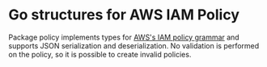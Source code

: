 # Go structures for AWS IAM Policy



Package policy implements types for [AWS's IAM policy grammar] and supports JSON serialization and deserialization.
No validation is performed on the policy, so it is possible to create invalid policies.

[AWS's IAM policy grammar]: https://docs.aws.amazon.com/IAM/latest/UserGuide/reference_policies_grammar.html
